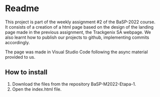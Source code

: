 # Readme
This project is part of the weekly assignment #2 of the BaSP-2022 course. It consists of a creation of a html page based on the design of the landing page made in the previous assignment, the Trackgenix SA webpage. We also learnt how to publish our projects to github, implementing commits accordingly.

The page was made in Visual Studio Code following the async material provided to us.

## How to install

1. Download the files from the repository BaSP-M2022-Etapa-1.
2. Open the index.html file.
